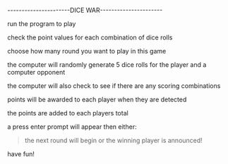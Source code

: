 

----------------------DICE WAR----------------------

run the program to play

check the point values for each combination of dice rolls

choose how many round you want to play in this game

the computer will randomly generate 5 dice rolls for the player and a computer opponent 

the computer will also check to see if there are any scoring combinations

points will be awarded to each player when they are detected 

the points are added to each players total

a press enter prompt will appear then either:
>the next round will begin 
>or the winning player is announced!

have fun!